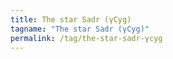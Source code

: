 ```yaml
---
title: The star Sadr (γCyg)
tagname: "The star Sadr (γCyg)"
permalink: /tag/the-star-sadr-γcyg
---
```

